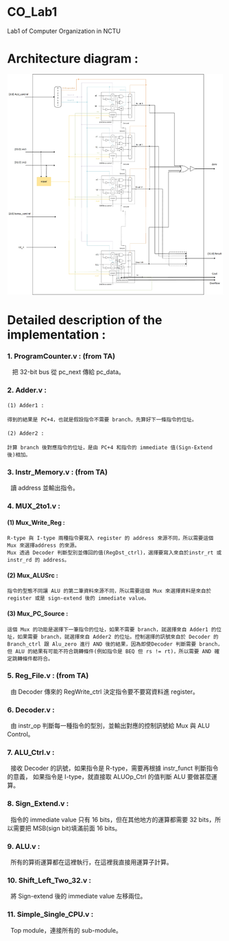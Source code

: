# CO_Lab1
Lab1 of Computer Organization in NCTU


# Architecture diagram : 
![image](https://github.com/katelo731/32-bits_ALU/blob/master/32-bits_alu.jpg)


# Detailed description of the implementation :

### 1. ProgramCounter.v : (from TA)

    把 32-bit bus 從 pc_next 傳給 pc_data。

### 2. Adder.v :

    (1) Adder1 :
    
    得到的結果是 PC+4，也就是假設指令不需要 branch，先算好下一條指令的位址。
   
    (2) Adder2 :
    
    計算 branch 後對應指令的位址，是由 PC+4 和指令的 immediate 值(Sign-Extend 後)相加。

### 3. Instr_Memory.v : (from TA)

    讀 address 並輸出指令。

### 4. MUX_2to1.v :

  #### (1) Mux_Write_Reg :
   
    R-type 與 I-type 兩種指令要寫入 register 的 address 來源不同，所以需要這個 Mux 來選擇address 的來源。
    Mux 透過 Decoder 判斷型別並傳回的值(RegDst_ctrl)，選擇要寫入來自於instr_rt 或 instr_rd 的 address。

   #### (2) Mux_ALUSrc :

    指令的型態不同讓 ALU 的第二筆資料來源不同，所以需要這個 Mux 來選擇資料是來自於 register 或是 sign-extend 後的 immediate value。

   #### (3) Mux_PC_Source :

    這個 Mux 的功能是選擇下一筆指令的位址，如果不需要 branch，就選擇來自 Adder1 的位址，如果需要 branch，就選擇來自 Adder2 的位址。控制選擇的訊號來自於 Decoder 的 Branch_ctrl 跟 Alu_zero 進行 AND 後的結果，因為即使Decoder 判斷需要 branch，但 ALU 的結果有可能不符合跳轉條件(例如指令是 BEQ 但 rs != rt)，所以需要 AND 確定跳轉條件都符合。

### 5. Reg_File.v : (from TA)

   由 Decoder 傳來的 RegWrite_ctrl 決定指令要不要寫資料進 register。

### 6. Decoder.v :

   由 instr_op 判斷每一種指令的型別，並輸出對應的控制訊號給 Mux 與 ALU Control。

### 7. ALU_Ctrl.v :
 
   接收 Decoder 的訊號，如果指令是 R-type，需要再根據 instr_funct 判斷指令的意義，
   如果指令是 I-type，就直接取 ALUOp_Ctrl 的值判斷 ALU 要做甚麼運算。

### 8. Sign_Extend.v :

   指令的 immediate value 只有 16 bits，但在其他地方的運算都需要 32 bits，所以需要把 MSB(sign bit)填滿前面 16 bits。

### 9. ALU.v :

   所有的算術運算都在這裡執行，在這裡我直接用運算子計算。

### 10. Shift_Left_Two_32.v :

   將 Sign-extend 後的 immediate value 左移兩位。

### 11. Simple_Single_CPU.v :

   Top module，連接所有的 sub-module。
